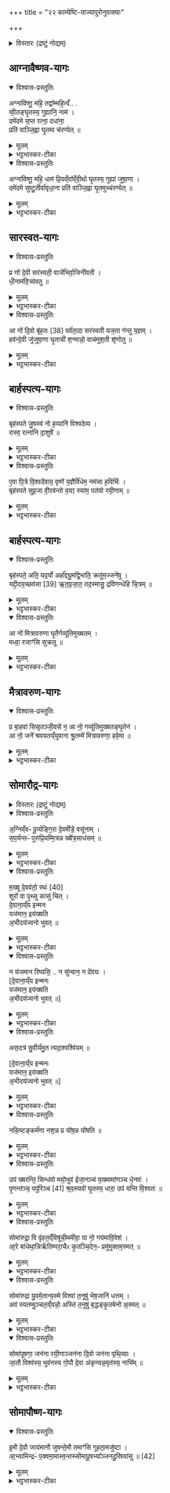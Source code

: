+++
title = "२२ काम्येष्टि-याज्यापुरोनुवाक्याः"

+++

<details><summary>विस्तारः (द्रष्टुं नोद्यम्)</summary>

याज्याकाण्डं वैश्वदेवम्

-  सं २-२-९ अनुवाकाम्नाताम् आग्नावैष्णवसारस्वतबार्हस्पत्यमैत्रावरुणयागानां याज्यापुरोनुवाक्याः , लिङ्गेन सोमारौद्रादिषु विनियोज्या ऋचः,सं २-२-०अनुवाकाम्नातोः समारौद्रसोमापौष्णयोर्याज्यापुरोनुवाक्याश्च


१-२, ४,, ६-७. ९. १६-१९ त्रिष्टुप्
३, ५, ८ गायत्री
१० अनुष्टुप्
११ पङ्क्तिः
१५ जगती
विश्वेदेवा ऋषयः
</details>


## आग्नावैष्णव-यागः
<details open><summary>विश्वास-प्रस्तुतिः</summary>

अग्ना॑विष्णू॒ महि॒ तद्वा᳚म्महि॒त्वँ.. .  
व्वी॒तङ्घृ॒तस्य॒ गुह्या॑नि॒ नाम॑ ।   
दमे॑दमे स॒प्त रत्ना॒ दधा॑ना॒   
प्रति॑ वाञ्जि॒ह्वा घृ॒तमा च॑रण्येत्  ॥
</details>

<details><summary>मूलम्</summary>

अग्ना॑विष्णू॒ महि॒ तद्वा᳚म्महि॒त्वँ.. .  
व्वी॒तङ्घृ॒तस्य॒ गुह्या॑नि॒ नाम॑ ।   
दमे॑दमे स॒प्त रत्ना॒ दधा॑ना॒   
प्रति॑ वाञ्जि॒ह्वा घृ॒तमा च॑रण्येत्  ॥
</details>

<details><summary>भट्टभास्कर-टीका</summary>

1अथ याज्याकाण्डं वैश्वदेवम् । तत्र 'आग्नावैष्णवमेकादशपालं निर्वपेदभिचरन्त्सरस्वत्याज्यभागा स्याद्बार्हस्पत्यश्चरुः' इत्यस्याग्नावैष्णवस्य पुरोनुवाक्या - अग्नाविष्णू महीति त्रिष्टुप् ॥  
हे अग्नाविष्णू महि महत् महनीयं पूजनीयम् । 'इन् सर्वधातुभ्यः' इति महेरिन् । तत् वक्ष्यमाणं वां युवयोः महित्वं माहात्म्यं ततो युवां वीतं घृतस्य गुह्यानि नाम । 'सुपां सुलुक्' इति शसो लुक् । आज्यसान्नाय्यपशुपुरोडाशादिगुह्यनामवन्ति घृतसम्बन्धीनि वस्तून्यश्नीतम् । वी गत्यादिषु । पादादित्वान्न निहन्यते । प्रति प्रत्येकं वां युवयोः दमेदमे गृहेगृहे सर्वेषु यज्ञगृहेषु । 'अनुदात्तं च' इति द्वितीयस्यानुदात्तत्वम् । सप्त सृप्तानि सप्तसङ्ख्यानि वा अर्चींषि रत्ना रत्नानि रमणीयानि । 'शेश्छन्दसि' इति लोपः । दधाना । दधानौ सन्तौ । 'सुपां सुलुक्' इति द्विवचनस्याकारः । दधानौ वीतमिति ।  
किञ्च - प्रति प्रत्येकं वां युवयोः जिह्वा घृतमाचरण्येत् आभिमुख्येन प्राप्नोतु भक्षयत्वित्यर्थः । एतद्वां महिमेति पूर्वेणान्वीयते । चरण गतौ, कण्ड्वादिः ॥
</details>

<details open><summary>विश्वास-प्रस्तुतिः</summary>

अग्ना॑विष्णू॒ महि॒ धाम॑ प्रि॒यव्ँवा᳚व्ँवी॒थो घृ॒तस्य॒ गुह्या॑ जुषा॒णा ।  
दमे॑दमे सुष्टु॒तीर्वा॑वृधा॒ना प्रति॑ वाञ्जि॒ह्वा घृ॒तमुच्च॑रण्येत्  ॥
</details>

<details><summary>मूलम्</summary>

अग्ना॑विष्णू॒ महि॒ धाम॑ प्रि॒यव्ँवा᳚व्ँवी॒थो घृ॒तस्य॒ गुह्या॑ जुषा॒णा ।  
दमे॑दमे सुष्टु॒तीर्वा॑वृधा॒ना प्रति॑ वाञ्जि॒ह्वा घृ॒तमुच्च॑रण्येत्  ॥
</details>

<details><summary>भट्टभास्कर-टीका</summary>

2तत्रैव याज्या - अग्नाविष्णू इति त्रिष्टुप् ॥ हे अग्नाविष्णू वां युवयोः धाम स्थानं तेजो वा महि महत् महनीयं वा प्रियमिष्टं युवयोः ।   
किञ्च - वीथो घृतस्य गुह्या गुह्यानि स्वरूपाणि चरुपुरोडाशरूपाणि । पूर्ववच्छेर्लोपः । जुषाणा जुषमाणौ प्रीयमाणौ (अग्नीयः) शपश्श्लुः । पूर्ववदाकारः । दमेदमे । गतम् । सुष्टुतीश्शोभनस्तुतिकाः गिरः वावृधाना वावृधानौ वर्धयन्तौ दधानौ । यद्वा - सुष्टुतीः क्रिया वर्धयन्तौ । ऋत्विगादिना क्विन् । प्रवर्तयन्तौ । अन्तर्भावितण्यर्थाद्वृधेर्लट् शानच् 'बहुलं छन्दसि' इति शपश्श्लुः, 'तुजादीनाम्' इत्यभ्यासस्य दीर्घत्वम्, 'छन्दस्युभयथा' इत्यार्धधातुकत्वाल्लसार्वधातुकत्वाभावः । छान्दसो वा लिटः कानजादेशः ; ताच्छीलिको वा चानश् । यस्मादेवं तस्माद्वां युवयोः जिह्वा प्रत्येकं घृतमुच्चरण्येत् प्राप्नोतु भक्षयतु ॥
</details>

## सारस्वत-यागः
<details open><summary>विश्वास-प्रस्तुतिः</summary>

प्र णो॑ दे॒वी सर॑स्वती॒ वाजे॑भिर्वा॒जिनी॑वती ।    
धी॒नाम॑वि॒त्र्य॑वतु ॥
</details>

<details><summary>मूलम्</summary>

प्र णो॑ दे॒वी सर॑स्वती॒ वाजे॑भिर्वा॒जिनी॑वती ।    
धी॒नाम॑वि॒त्र्य॑वतु ॥
</details>

<details><summary>भट्टभास्कर-टीका</summary>

3तत्रैव 'सरस्वत्याज्यभागा' इत्यत्र पुरोनुवाक्या - प्र ण इति गायत्री ॥ देवी सरस्वती वाजेभिः वाजैः रसैर्नो ऽस्मान् प्रावतु प्रकर्षेण रक्षत्वन्नादि दत्वा । सरस्वती विशेष्यते - वाजिनीवती वाजवत्क्रियावती धीनां धियां अवित्री अभिमतप्रदानेन तर्पयित्री । यद्वा - धीनेति वाङ्नाम । अस्माकं धीनां वाचं प्रावतु, अभिमतप्रदानेन अवित्री पालयित्री तृप्ता वा अस्मदभिमतं शत्रुमारणं करोत्विति । यद्वा - अस्मद्दत्तैर्वाजैः पुरोडाशादिभिरन्नैः देवी प्रकर्षेणावतु । 'उपसर्गाद्बहुलम्' इति नसो णत्वम् । धीनामिति । छान्दसो नुट्, 'नामन्यतरस्याम्' इति नाम उदात्तत्वम् ॥
</details>

<details open><summary>विश्वास-प्रस्तुतिः</summary>

आ नो॑ दि॒वो बृ॑ह॒तः [38]  पर्व॑ता॒दा सर॑स्वती यज॒ता ग॑न्तु य॒ज्ञम् ।    
हव॑न्दे॒वी जु॑जुषा॒णा घृ॒ताची॑ श॒ग्मान्नो॒ वाच॑मुश॒ती शृ॑णोतु  ॥
</details>

<details><summary>मूलम्</summary>

आ नो॑ दि॒वो बृ॑ह॒तः [38]  पर्व॑ता॒दा सर॑स्वती यज॒ता ग॑न्तु य॒ज्ञम् ।    
हव॑न्दे॒वी जु॑जुषा॒णा घृ॒ताची॑ श॒ग्मान्नो॒ वाच॑मुश॒ती शृ॑णोतु  ॥
</details>

<details><summary>भट्टभास्कर-टीका</summary>

4तत्रैव याज्या - आ न इति त्रिष्टुप् ॥ पर्वतादा इति प्रथमपादान्तः । सरस्वती देवी यजता यष्टव्या । यजेः क्तिच्[क्तः] । दिवः द्युलोकात् नः अस्माकं यज्ञमागन्तु आगच्छतु यद्यप्यनुच्छ्रिते प्रदेशे स्थिता शीघ्रमागच्च्छतु । छान्दसश्शपो लुक् ।   
किञ्च - बृहतो महतः अपि पर्वतादागच्छतु प्रकृष्टाद्विषमाच्च प्रदेशादागच्छत्वित्यर्थः ।   
किञ्च - हवमस्माकमाह्वानम् । 'भावेनुपसर्गस्य' इत्यप्, सम्प्रसारणं च । जुजुषाणा सेवमाना प्रीयमाणा वा घृताची घृतमाज्यभागं प्रत्यञ्चती । 'चौ' इति पूर्वपदस्य दीर्घत्वमन्तोदात्तत्त्वं च । शग्मां सुखां समर्थां वा अस्माकं स्तुतिरूपां शृणोतु उशती कामयमाना अस्मत्प्रत्तानि हवींषि स्तोत्राण्येव वा । वष्टेश्शतरि 'शतुरनुमः' इति नद्या उदात्तत्वम् ॥

- 8तत्रैव याज्या - आ नो दिव इति त्रिष्टुप् ॥ इयमपि तत्रैव व्याख्याता । यजमानस्य वाजनीया देवी सरस्वती दिवः विप्रकृष्टाद्वा देशात् बृहतो वा पर्वतात् विषमाद्देशादागच्छतु । अस्माकमिमं यज्ञं अस्माकमाह्वानं सेवमाना घृताची घृताञ्चना उदकाञ्चना वा उशती कामयमाना अस्मत्स्तोत्रं हविर्वा शग्मां शक्तां वाचं शृणोत्विति ॥

- 10अथ याज्या - नोस्मार्कं यज्ञं सरस्वती यजता यजनीया दिवोन्तरिक्षादागच्छतु, बृहतो वा पर्वतादागच्छतु । सर्वं हवं जुषाणा सेवमाना घृताची उदकस्याञ्चती उशती हवींषि कामयमाना नोस्माकं शग्मां शक्तां वाचं शृणोत्विति ॥
</details>

## बार्हस्पत्य-यागः
<details open><summary>विश्वास-प्रस्तुतिः</summary>

बृह॑स्पते जु॒षस्व॑ नो ह॒व्यानि॑ विश्वदेव्य ।    
रास्व॒ रत्ना॑नि दा॒शुषे᳚  ॥
</details>

<details><summary>मूलम्</summary>

बृह॑स्पते जु॒षस्व॑ नो ह॒व्यानि॑ विश्वदेव्य ।    
रास्व॒ रत्ना॑नि दा॒शुषे᳚  ॥
</details>

<details><summary>भट्टभास्कर-टीका</summary>

5अथ तत्रैव 'बार्हस्पत्यश्चरुः' इत्येतस्य पुरोनुवाक्या - बृहस्पत इति गायत्री ॥ हे बृहस्पते विश्वदेव्य विश्वेभ्यो देवेभ्यो हित । गवादिर्द्रष्टव्यः । अस्माकं हव्यानि जुषस्व सेवस्व । यद्वा - बृहस्पते बृहतां पते ब्रह्मन् विश्वदेव्य विश्वदेवमय हव्यानि जुषस्व सेवस्व आमन्त्रितस्य विद्यमानवत्त्वादाख्यातस्य निघाताभावे अदुपदेशाल्लसार्वधातुकानुदात्तत्वे शस्योदात्तत्वम् । सेवित्वा च दाशुषे तद्दत्तवते अस्मै यजमानाय रत्नानि रमणीयानि रास्व देहि । रातेश्छान्दसमनुदात्तत्वम्, तेनात्मनेपदम् सार्वधातुकानुदात्तत्वं च । 'दाश्वान् साह्वान्' इति दाशेः क्वसुन्निपात्यते ॥
़
</details>

<details open><summary>विश्वास-प्रस्तुतिः</summary>

ए॒वा पि॒त्रे वि॒श्वदे॑वाय॒ वृष्णे॑ य॒ज्ञैर्वि॑धेम॒ नम॑सा ह॒विर्भिः॑ ।      
बृह॑स्पते सुप्र॒जा वी॒रव॑न्तो व॒यꣵ स्या॑म॒ पत॑यो रयी॒णाम्  ॥    
</details>

<details><summary>मूलम्</summary>

ए॒वा पि॒त्रे वि॒श्वदे॑वाय॒ वृष्णे॑ य॒ज्ञैर्वि॑धेम॒ नम॑सा ह॒विर्भिः॑ ।      
बृह॑स्पते सुप्र॒जा वी॒रव॑न्तो व॒यꣵ स्या॑म॒ पत॑यो रयी॒णाम्  ॥    
</details>

<details><summary>भट्टभास्कर-टीका</summary>

6तत्रैव याज्या - एवा पित्र इति त्रिष्टुप् ॥ एवमेव । लुगपवादस्सोर्डादेशः । पित्रे पात्रे रक्षित्रे विश्वदेवाय विश्वे देवा अस्य सन्तीति विश्वेपि देवा अस्याज्ञां कुर्वन्तीति । 'बहुव्रीहौ विश्वं संज्ञायाम्' इति विश्वशब्दस्यान्तोदात्तत्वम् । वृष्णे वर्षित्रे । 'क्रियाग्रहणं कर्तव्यम्' इति कर्मणस्सम्प्रदानत्वाच्चतुर्थी । इमं देवं यज्ञैर्विधेम परिचरेम । विध विधाने, तौदादिकः । नमसा नमस्कारेण हविर्भिश्च चर्वादिभिः हे बृहस्पते । किमर्थमिति चेत् ' सुप्रजाः शोभनपुत्रपौत्राः वीरवन्तोन्यैश्च शूरैश्च तद्वन्तः रयीणां धनानां च पतयस्स्याम भवेमेत्येवमर्थं परिचरेम । 'नामन्यतरस्याम्' इति नाम उदात्तत्वम् ॥
</details>

## बार्हस्पत्य-यागः
<details open><summary>विश्वास-प्रस्तुतिः</summary>

बृह॑स्पते॒ अति॒ यद॒र्यो अर्हा᳚द्द्यु॒मद्वि॒भाति॒ क्रतु॑म॒ज्जने॑षु ।      
यद्दी॒दय॒च्छव॑सा [39]  ऋ॒त॒प्र॒जा॒त॒ तद॒स्मासु॒ द्रवि॑णन्धेहि चि॒त्रम्  ॥
</details>

<details><summary>मूलम्</summary>

बृह॑स्पते॒ अति॒ यद॒र्यो अर्हा᳚द्द्यु॒मद्वि॒भाति॒ क्रतु॑म॒ज्जने॑षु ।      
यद्दी॒दय॒च्छव॑सा [39]  ऋ॒त॒प्र॒जा॒त॒ तद॒स्मासु॒ द्रवि॑णन्धेहि चि॒त्रम्  ॥
</details>

<details><summary>भट्टभास्कर-टीका</summary>

7तत्रैव याज्या विकल्प्यते - बृहस्पत इपि त्रिष्टुप् ॥ हे बृहस्पते अर्यस्स्वामी विद्वान्राजा वा । यद्द्रविणं अत्यर्हात् अन्यानतिक्रम्य लब्धुमर्हति । यद्वा - यत् येन विशिष्टेन धनेन द्युमद्दीप्तिमत् क्रतुमत्स्वाद्वन्नभोगादिक्रियावत् यथा तथा जनेषु विभाति विशेषेण भाति ।   
किञ्च - यच्च धनं शवसा बलेन अन्नेन वा दीदयत् दीप्यते शवसो हेतुभूतं भवत् लोके पूज्यते । दीदितिर्दीप्तिकर्मा, छान्दसः लेट्यडागमः, धातोरन्तोदात्तत्वम् । हे ऋतप्रजात सत्यप्रभव तत्तादृशं चित्रं चायनीयं प्रार्थनीयं द्रविणमस्मासु धेहि स्थापय देहि वा ॥
</details>

<details open><summary>विश्वास-प्रस्तुतिः</summary>

आ नो॑ मित्रावरुणा घृ॒तैर्गव्यू॑तिमुख्षतम् ।      
मध्वा॒ रजाꣳ॑सि सुक्रतू  ॥
</details>

<details><summary>मूलम्</summary>

आ नो॑ मित्रावरुणा घृ॒तैर्गव्यू॑तिमुख्षतम् ।      
मध्वा॒ रजाꣳ॑सि सुक्रतू  ॥
</details>

<details><summary>भट्टभास्कर-टीका</summary>

8'मैत्रावरुणमेककपालं निर्वपेद्वशायै काले' इत्यस्य पुरोनुवाक्या - आ न इति गायत्री ॥ हे मित्रावरुणा मित्रावरुणौ । पूर्ववदाकारः । घृतैरुदकैः गव्यूतिं गोप्रचारम् । गावो यूयन्ते मिश्र्यन्तेस्यामित्यधिकरणे क्तिन्, दासीभारादित्वात्पूर्वपदप्रकृतिस्वरत्वम्, 'गोर्यूतौ छन्दसि' इत्यवादेशः । उपलक्षणं चैतत् । सर्वमप्यस्मदीयं क्षेत्रमोक्षतं आसिञ्चतं समन्तादभिवर्षतम् । यद्वा - गव्यूतिं व्रजं घृतैर्घृतदुग्धाभिस्समन्तादुक्षतं बहुदोग्ध्रीकं कुरुतम् ।   
किञ्च - हे सुक्रतू शोभनकर्माणौ शोभनप्रज्ञानौ वा मध्वा मधुना मधुरसेन जलेन घृतेनैव वा रजांसि लोकान् सर्वानपि समन्तादुक्षतमित्येव ॥
</details>

## मैत्रावरुण-यागः
<details open><summary>विश्वास-प्रस्तुतिः</summary>

प्र बा॒हवा॑ सिसृतञ्जी॒वसे॑ न॒ आ नो॒ गव्यू॑तिमुख्षतङ्घृ॒तेन॑ ।        
आ नो॒ जने᳚ श्रवयतय्ँयुवाना श्रु॒तम्मे॑ मित्रावरुणा॒ हवे॒मा  ॥
</details>

<details><summary>मूलम्</summary>

प्र बा॒हवा॑ सिसृतञ्जी॒वसे॑ न॒ आ नो॒ गव्यू॑तिमुख्षतङ्घृ॒तेन॑ ।        
आ नो॒ जने᳚ श्रवयतय्ँयुवाना श्रु॒तम्मे॑ मित्रावरुणा॒ हवे॒मा  ॥
</details>

<details><summary>भट्टभास्कर-टीका</summary>

9तत्रैव याज्या - प्र बाहवेति त्रिष्टुप् ॥ बाहोर्बलं बाहुशब्देनोच्यते । अर्श आदित्वादच् । बाहवा बाहवौ बाहुबलवन्तौ युवाम् । छान्दसं प्रत्ययात्पूर्वस्योदात्तत्वम् । प्रसिसृतमागच्छतम् । यद्वा - बाहवा बाहुबलेन सह बाहुबलवन्तावागच्छतम् । तृतीयैकवचनस्य नाभावाभावे गुणश्छान्दसः । किमर्थं ? नो ऽस्मान् जीवसे जीवयितुम् । 'तुमर्थे सेसेन्' इत्यसेप्रत्ययः । अस्माकं वा जीवसे जीवनाय । असुन्याद्युदात्तत्वाभावश्छान्दसः । आगत्य च नोस्माकं गव्यूतिं घृतेन समन्तादुक्षतमिति गतम् ।   
किञ्च - नो ऽस्मान् जने जनेषु जनपदेषु समन्ताच्छ्रावयतम् । यद्वा - अस्माकं जनपदेषु युवयोर्बाहुबलं ख्यापयतम् । शृणोतेर्णिचि वृद्ध्यभावश्छान्दसः । हे युवाना युवानौ नित्यतरुणौ मिश्रितौ वा । पूर्ववदाकारः । हे मित्रावरुणा मित्रावरुणौ इमा इमान् अस्मदीयान् हवा हवान् आह्वानानि । पूर्ववच्छस आकारः, ह्वयतेः पूर्ववदप्सम्प्रसारणं च । श्रुतं शृणुतम् । शपो लुक्, पादादित्वान्न निहन्यते ॥
</details>

## सोमारौद्र-यागः

<details><summary>विस्तारः (द्रष्टुं नोद्यम्)</summary>

लिङ्गेन सौमारौद्रादिषु विनियोज्या ऋचः
</details>


<details open><summary>विश्वास-प्रस्तुतिः</summary>

अ॒ग्निव्ँवᳶ॑ पू॒र्व्यङ्गि॒रा दे॒वमी॑डे॒ वसू॑नाम् ।    
स॒प॒र्यन्तᳶ॑ पुरुप्रि॒यम्मि॒त्रन्न ख्षे᳚त्र॒साध॑सम्  ॥
</details>

<details><summary>मूलम्</summary>

अ॒ग्निव्ँवᳶ॑ पू॒र्व्यङ्गि॒रा दे॒वमी॑डे॒ वसू॑नाम् ।    
स॒प॒र्यन्तᳶ॑ पुरुप्रि॒यम्मि॒त्रन्न ख्षे᳚त्र॒साध॑सम्  ॥
</details>

<details><summary>भट्टभास्कर-टीका</summary>

10अत्र मैत्रावरुणसोमारौद्रयोर्मध्ये कर्मान्तरं न श्रूयते, तेन लिङ्गक्रमाभ्यां याज्यार्थतायामसत्यां सोमारौद्रादिषु सामिधेन्यादिषु इतः परं काश्चिदृचो विनियुज्यन्ते ; यथासम्भवं  द्रष्टव्याः । तत्र - अग्निं व इत्यनुष्टुप् ॥ हे ऋत्विग्यजमानाः वः युष्मदर्थं अग्निं पूर्व्यं पूर्वैः कृतं पूर्वैराराधितं ते यौ [तया] च गिरा स्तुत्या देवमीडे याचे । यद्वा - गिरा स्तोत्रेण स्तौमि । वसूनाम् । चतुर्थ्यर्थे षष्ठी । वस्वर्थं सपर्यन्तः पूजयन्तः । सपर पूजायाम्, कण्ड्वादिः । पूजार्थमेकस्मिन् बहुवचनं, तदा ईडे इति व्यत्ययेनैकवचनम् । यद्वा - हे सपर्यन्तः । व्यत्ययेनामन्त्रिताद्युदात्तत्वम्, रभावः औणादिको वा, वसन्तानिवत् झच् । सपर्यन्तोहमीडे । अग्निर्वीशेष्यते - पुरुप्रियं बहूनां प्रियं मित्रं न मित्रमिव क्षेत्रस्य साधयितारम् ॥
</details>

<details open><summary>विश्वास-प्रस्तुतिः</summary>

म॒ख्षू दे॒वव॑तो॒ रथः॑ [40]    
शूरो॑ वा पृ॒थ्सु कासु॑ चित् ।   
दे॒वाना॒य्ँय इन्मनः   
यज॑मान॒ इय॑ख्षति   
अ॒भीदय॑ज्वनो भुवत्  ॥
</details>

<details><summary>मूलम्</summary>

म॒ख्षू दे॒वव॑तो॒ रथः॑ [40]    
शूरो॑ वा पृ॒थ्सु कासु॑ चित् ।   
दे॒वाना॒य्ँय इन्मनः   
यज॑मान॒ इय॑ख्षति   
अ॒भीदय॑ज्वनो भुवत्  ॥
</details>

<details><summary>भट्टभास्कर-टीका</summary>

11तत्र चतस्रः पङ्क्तयः पञ्चपादाः । 'देवानां य इन्मनः' इति पादत्रयं सर्वास्वनुषज्यते । तत्र द्वेद्वे सोमारौद्रे - मक्ष्वित्यादि ॥ मक्षु शीघ्रम् । 'अन्येषामपि दृश्यते' इति संहितायां दीर्घत्वम् । देववतः यज्वनः । स हि देववान्, देवानिष्टवान् तैस्तद्वान् भवति । रथः स रथः शीघ्रो भवति शीघ्रं गच्छति निस्सङ्गः पृत्सु सङ्ग्रामेषु शूरो वा शूरो इव । वाशब्द उपमर्थीयः । यथा शूरो विक्रान्तः पुरुषः कासुचित्पृत्सु निस्सङ्गश्शीघ्रं गच्छति एवं देववतो रथः । यद्वा - शूर इति षष्ठ्यर्थे प्रथमा । शूरस्येव रथो देववतश्शीघ्रं गच्छतीति ।

कः पुनरसौ देववानित्याह – य एव देवानाम्मनो भवति, यमेव देवा मन्यन्ते, देवानेव वा यो मन्यते । ईदृशो यो यजमानः इयक्षति पुनर्देवान्यष्टुमिच्छति । आदिवर्णलोपश्छान्दसः ।   
 किञ्च - अयज्वनः अयजमानान् अभिभुवत् अभिभवदेव । तस्माद्वयमप्येवमर्थं यजामह इति । भवतेर्लेटि शपो लुक्, 'लेटोडाटौ' इत्यडागमः, 'भूसुवोस्तिङि' इति गुणाभावः ॥
</details>

<details open><summary>विश्वास-प्रस्तुतिः</summary>

न य॑जमान रिष्यसि॒ ..
न सु॑न्वान॒ न दे॑वयः  ।  
[दे॒वाना॒य्ँय इन्मनः     
यज॑मान॒ इय॑ख्षति       
अ॒भीदय॑ज्वनो भुवत् ॥]
</details>

<details><summary>मूलम्</summary>

न य॑जमान रिष्यसि॒ ..
न सु॑न्वान॒ न दे॑वयः  ।  
[दे॒वाना॒य्ँय इन्मनः     
यज॑मान॒ इय॑ख्षति       
अ॒भीदय॑ज्वनो भुवत् ॥]
</details>

<details><summary>भट्टभास्कर-टीका</summary>

12अथ द्वितीया - हे यजमान इष्ट्यादीन् कुर्वाण त्वं न रिष्यसि न हिंस्य असि । हे सुन्वान सोमानाहरन् त्वमपि न रिष्यसि । हे देवयो देवानात्मन इच्छन् पाकयज्ञादिभिः प्रचरन् त्वमपि न रिष्यसि । 'न छन्दस्यपुत्रस्य' इतीत्वाभावः, 'क्याच्छन्दसि' इत्युप्रत्ययः । किं कारणमित्याह - देवानां य इन्मन इत्यनुषज्यते । अयज्वानस्सोपद्रवा भवन्तीति शेषः ॥

  - [कः पुनरसौ देववानित्याह – य एव देवानाम्मनो भवति, यमेव देवा मन्यन्ते, देवानेव वा यो मन्यते । ईदृशो यो यजमानः इयक्षति पुनर्देवान्यष्टुमिच्छति । आदिवर्णलोपश्छान्दसः । किञ्च - अयज्वनः अयजमानान् अभिभुवत् अभिभवदेव । तस्माद्वयमप्येवमर्थं यजामह इति । भवतेर्लेटि शपो लुक्, 'लेटोडाटौ' इत्यडागमः, 'भूसुवोस्तिङि' इति गुणाभावः ॥]
</details>

<details open><summary>विश्वास-प्रस्तुतिः</summary>

अस॒दत्र॑ सु॒वीर्य॑मु॒त त्यदा॒श्वश्वि॑यम्  ॥

[दे॒वाना॒य्ँय इन्मनः   
यज॑मान॒ इय॑ख्षति     
अ॒भीदय॑ज्वनो भुवत्    ॥]
</details>

<details><summary>मूलम्</summary>

अस॒दत्र॑ सु॒वीर्य॑मु॒त त्यदा॒श्वश्वि॑यम्  ॥

[दे॒वाना॒य्ँय इन्मनः   
यज॑मान॒ इय॑ख्षति     
अ॒भीदय॑ज्वनो भुवत्    ॥]
</details>

<details><summary>भट्टभास्कर-टीका</summary>

13अथ तृतीया - असदिति ॥ असद्भवेत् । अस्तेर्लेट्यडागमः । अत्र वक्ष्यमाणे सुवीर्यं शोभनवीर्यं वलं धनं वा पुरुषे भवति । 'वीरवीर्यौ च' इत्युत्तरपदान्तोदात्तत्वम् । उत अपि च त्यत् तदेव आश्वश्वियं आशुना अश्वसमूहेन युक्तं भवति । 'केशाश्वाभ्यां' इति छः, छान्दसं ह्रस्वत्वं, 'परादिश्छस्दसि बहुलम्' इत्युत्तरपदाद्युदात्तत्वम् । उपलक्षणं चैतत् हास्तिकादीनाम् । अत्रेत्युक्तम्, कुत्रेत्याह - देवानां य इन्मन इत्यनुषज्यते । अयज्वानो निश्श्रीका भवन्तीति शेषः ॥

  - [कः पुनरसौ देववानित्याह – य एव देवानाम्मनो भवति, यमेव देवा मन्यन्ते, देवानेव वा यो मन्यते । ईदृशो यो यजमानः इयक्षति पुनर्देवान्यष्टुमिच्छति । आदिवर्णलोपश्छान्दसः । किञ्च - अयज्वनः अयजमानान् अभिभुवत् अभिभवदेव । तस्माद्वयमप्येवमर्थं यजामह इति । भवतेर्लेटि शपो लुक्, 'लेटोडाटौ' इत्यडागमः, 'भूसुवोस्तिङि' इति गुणाभावः ॥]
</details>

<details open><summary>विश्वास-प्रस्तुतिः</summary>

नकि॒ष्टङ्कर्म॑णा नश॒न्न प्र यो॑ष॒न्न यो॑षति  ॥  
</details>

<details><summary>मूलम्</summary>

नकि॒ष्टङ्कर्म॑णा नश॒न्न प्र यो॑ष॒न्न यो॑षति  ॥  
</details>

<details><summary>भट्टभास्कर-टीका</summary>

14अथ चतुर्थी - नकिरिति ॥ तमिति प्रथमास्थाने द्वितीया । स खलु कर्मणा धर्मेण नशत् नश्यति न दुःखाभिभूतो भवति । पूर्वजन्मकृतेन पापेन कर्मणा न बाध्यते । नशेर्लेटि व्यत्ययेन शप् ।     
केचिदाहुः - कर्मणेति प्रथमैकवचनस्य लुगपवादः 'सुपां सुलुक्' इत्याकारः । नशेर्ण्यन्ताल्लेटि 'बहुलं संज्ञाछन्दसोः' इति णिलुक् ।
</details>

<details open><summary>विश्वास-प्रस्तुतिः</summary>

उप॑ ख्षरन्ति॒ सिन्ध॑वो मयो॒भुव॑ ईजा॒नञ्च॑ य॒ख्ष्यमा॑णञ्च धे॒नवः॑ ।    
पृ॒णन्त॑ञ्च॒ पपु॑रिञ्च [41] श्र॒व॒स्यवो॑ घृ॒तस्य॒ धारा॒ उप॑ यन्ति वि॒श्वतः॑  ॥
</details>

<details><summary>मूलम्</summary>

उप॑ ख्षरन्ति॒ सिन्ध॑वो मयो॒भुव॑ ईजा॒नञ्च॑ य॒ख्ष्यमा॑णञ्च धे॒नवः॑ ।    
पृ॒णन्त॑ञ्च॒ पपु॑रिञ्च [41] श्र॒व॒स्यवो॑ घृ॒तस्य॒ धारा॒ उप॑ यन्ति वि॒श्वतः॑  ॥
</details>

<details><summary>भट्टभास्कर-टीका</summary>

ईजानमिष्टवन्तं देवान् । यजेः 'लिटः कानज्वा' इति कानच् । यक्ष्यमाणं च अचिराद्यक्ष्यमाणं यष्टुं कृताध्यवसायमिति । धेनवः देवान् प्रीणयत्यः पृणन्तश्च श्राद्धेन पितॄन् प्रीणयन्तम् । पृ प्रीतौ, श्नम् च । पपुरिञ्च पितॄणां प्रीणनशीलं च न पृणन्तमेव । 'आदृगमहनः' इति किन्प्रत्पयः । न केवलमीजानं यक्ष्यमाणमेव अपि तु पृणन्तं च पपुरिं चेति । प्रासङ्गिकी वृत्तप्रशंसा, इष्टापूर्तकारिणां प्रशंसनात् । तदृते कर्मण्यस्य विनियोगो द्रष्टव्यः । श्रवस्यवः, श्रवोन्नं तदिच्छन्त्यः अन्नयुक्ता इत्यर्थः । 'क्याच्छन्दसि' इत्युप्रत्ययः । काः पुनस्ता इत्याह - घृतस्य धारा अविच्छिन्नाः प्रवाहाः यथोक्तस्वभावाः यथोक्तलक्षणान् पुरुषान् उपक्षरन्ति । अपि च उपयन्ति विश्वतः सर्वाभ्यो दिग्भ्य उपागच्छन्ति ॥
</details>

<details open><summary>विश्वास-प्रस्तुतिः</summary>

सोमा॑रुद्रा॒ वि वृ॑हत॒व्ँविषू॑ची॒ममी॑वा॒ या नो॒ गय॑मावि॒वेश॑ ।      
आ॒रे बा॑धेथा॒न्निर्ऋ॑तिम्परा॒चैᳵ कृ॒तञ्चि॒देन॒ᳶ प्रमु॑मुक्तम॒स्मत्  ॥
</details>

<details><summary>मूलम्</summary>

सोमा॑रुद्रा॒ वि वृ॑हत॒व्ँविषू॑ची॒ममी॑वा॒ या नो॒ गय॑मावि॒वेश॑ ।      
आ॒रे बा॑धेथा॒न्निर्ऋ॑तिम्परा॒चैᳵ कृ॒तञ्चि॒देन॒ᳶ प्रमु॑मुक्तम॒स्मत्  ॥
</details>

<details><summary>भट्टभास्कर-टीका</summary>

15'यो ब्रह्मवर्चसकामस्स्यात्तस्मा एतं सोमारौद्रं चरुं निर्वपेत्' इत्यस्य पुरोनुवाक्या - सोमारुद्रा वि वृहतमिति त्रिष्टुप् ॥ हे सोमारुद्रा सोमारुद्रौ । पूर्ववदानङ्, आकारश्च । विवृहतम् । वृहू उद्यमने, तौदादिकः । विषूचीं विष्वग्गमनाम् । कामित्याह - या अमीवा रोगस्तेजोहानिरूपः नोस्माकं गयं गृहं आविवेश ।   
 किञ्च - आरे दूरे बाधेथां गमयतं, गमयित्वा नाशयतं, निरृतिं निकृष्टां गतिं निकृष्टगमनहेतुं पापम् । 'पातौ च' इति गतेः प्रकृतिस्वरत्वम्, प्रादिसमासो वा । पराचैः परावृत्तिभिर्गमनैः । यथा पुनरस्मत्पार्श्वं नागच्छति तथा बाधेथाम् । निपातोयं यथा उच्चैः नीचैः । एवादित्वादन्तोदात्तत्वम् ।   
किञ्च - चेदर्थे चिच्छब्दः । एनः अस्माभिः कृतं चेदस्मदस्मत्तः अस्मत्सकाशात्प्रमुमुक्तं प्रकर्षेण मोचयतम् । शपश्श्लुः ॥
</details>

<details open><summary>विश्वास-प्रस्तुतिः</summary>

सोमा॑रुद्रा यु॒वमे॒तान्य॒स्मे विश्वा॑ त॒नूषु॑ भेष॒जानि॑ धत्तम् ।    
अव॑ स्यतम्मु॒ञ्चत॒य्ँयन्नो॒ अस्ति॑ त॒नूषु॑ ब॒द्धङ्कृ॒तमेनो॑ अ॒स्मत्  ॥
</details>

<details><summary>मूलम्</summary>

सोमा॑रुद्रा यु॒वमे॒तान्य॒स्मे विश्वा॑ त॒नूषु॑ भेष॒जानि॑ धत्तम् ।    
अव॑ स्यतम्मु॒ञ्चत॒य्ँयन्नो॒ अस्ति॑ त॒नूषु॑ ब॒द्धङ्कृ॒तमेनो॑ अ॒स्मत्  ॥
</details>

<details><summary>भट्टभास्कर-टीका</summary>

16तत्रैव याज्या - सोमारुद्रा युवमिति त्रिष्टुप् ॥ हे सोमारुद्रा युवं युवां एतानि भेषजानि यानि लोके सन्ति तानि विश्वा विश्वानि अस्मे अस्माकम् । 'सुपां सुलुक्' इति शे आदेशः । तनूषु शरीरेषु धत्तं स्थापयतं, दत्तं वा ।   
 किञ्च - नः अस्माकं तनूषु बद्धं यदस्माभिः कृतं एनः पापमस्ति तत्प्रथमं तावदस्मत् अस्मत्तः मुञ्चतं विश्लेषयितम् । तिङः परत्वान्न निहन्यते । ततो मुक्त्वा तदवस्यतं अवसाययितं विनाशयितम् । न इत्यस्य 'प्रकृत्यान्तःपादम्' इति प्रकृतिभावः ॥
</details>

<details open><summary>विश्वास-प्रस्तुतिः</summary>

सोमा॑पूषणा॒ जन॑ना रयी॒णाञ्जन॑ना दि॒वो जन॑ना पृथि॒व्याः ।      
जा॒तौ विश्व॑स्य॒ भुव॑नस्य गो॒पौ दे॒वा अ॑कृण्वन्न॒मृत॑स्य॒ नाभि᳚म्  ॥  
</details>

<details><summary>मूलम्</summary>

सोमा॑पूषणा॒ जन॑ना रयी॒णाञ्जन॑ना दि॒वो जन॑ना पृथि॒व्याः ।      
जा॒तौ विश्व॑स्य॒ भुव॑नस्य गो॒पौ दे॒वा अ॑कृण्वन्न॒मृत॑स्य॒ नाभि᳚म्  ॥  
</details>

<details><summary>भट्टभास्कर-टीका</summary>

17यदि बिभीयद्दुश्चर्मा भविष्यामीति सोमापौष्णं चरुं निर्वपेत्' इत्यस्य पुरोनुवाक्या - सोमापूषणेति त्रिष्टुप् ॥ हे सोमापूषणौ । पूर्ववदाकारः । रयीणां धनानां जनना जननौ जनयितारौ युवाम् । 'नामन्यतरस्यां' इति नाम उदात्तत्वम् । दिवश्च पृथिव्याश्च जनयितारौ । 'ऊडिदम्' इति दिवो विभक्तिरुदात्ता । 'उदात्तयणः' इति पृथिव्याः । जातौ जातमात्रावेव युवां विश्वस्य भुवनस्य भूतजातस्य गोपा गोपयितारौ । इर्दृशौ युवां देवा अकृण्वन् अकुर्वन् । अमृतस्य नाभिं नहनौ बन्धनौ ॥
</details>

## सोमापौष्ण-यागः

<details open><summary>विश्वास-प्रस्तुतिः</summary>

इ॒मौ दे॒वौ जाय॑मानौ जुषन्ते॒मौ तमाꣳ॑सि गूहता॒मजु॑ष्टा ।    
आ॒भ्यामिन्द्रᳶ॑ प॒क्वमा॒मास्व॒न्तस्सो॑मापू॒षभ्या᳚ञ्जनदु॒स्रिया॑सु ॥ [42]  
</details>

<details><summary>मूलम्</summary>

इ॒मौ दे॒वौ जाय॑मानौ जुषन्ते॒मौ तमाꣳ॑सि गूहता॒मजु॑ष्टा ।    
आ॒भ्यामिन्द्रᳶ॑ प॒क्वमा॒मास्व॒न्तस्सो॑मापू॒षभ्या᳚ञ्जनदु॒स्रिया॑सु ॥ [42]  
</details>

<details><summary>भट्टभास्कर-टीका</summary>

18तत्रैव याज्या - इमौ देवाविति त्रिष्टुप् ॥ इमौ देवौ सोमापूषणौ जायमानावेवावस्थितौ जुषन्त अजुषन्त सेवितवन्तः सर्वे देवाः । 'बहुलं छन्दस्यमाङ्योगेपि' इत्यडभावः ।   
 किञ्च - इमौ देवौ तमांसि अजुष्टा अजुष्टानि अप्रियाणि । 'शेश्छन्दसि' इति लोपः । अजुष्टा अजुष्टौ तमोभिरसेवितारौ । पूर्ववदाकारः । गूहतामनाशयताम् । छान्दसो लिङ्, 'ऊदुपधाया गोहः' । यद्वा - इमौ खलु सर्वस्य तमांसि गूहतां गूहयतः । लडर्थे लिङ् । किञ्च – आभ्यां सोमापूषभ्यां सह । अन्वादेशत्वेपि व्यत्ययेन निघाताभावः, 'ऊडिदम्' इति विभक्त्युदात्तत्वमेव प्रवर्तते । आभ्यां महेन्द्रः, आमासु तरुणीषु उस्रियासु गोषु अन्तः परिपक्वं पयो जनत् जनयति उत्पादयति । जनेर्ण्यन्तात्पूर्ववल्लङ्, पूर्ववदडभावः, 'छन्दस्युभयथा' इति शप आर्धधातुकत्वाण्णिलोपः । ताविमावेवम्महानुभावौ अस्माकं दुश्चर्मतां नाशयतां शोभनानि दत्तामित्यर्थः ॥

इति भट्टभास्करमिश्रविरचिते यजुर्वेदभाष्ये ज्ञानयज्ञाख्ये प्रथमे काण्डे अष्टमे प्रपाठके द्वाविंशोनुवाकः ॥
प्रपाठकस्समाप्तः काण्डश्च ॥

हरिः ओम् ॥  

</details>